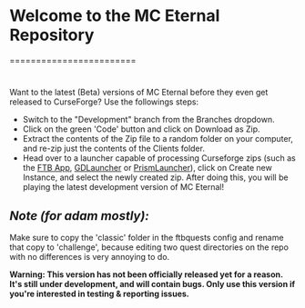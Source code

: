 # Welcome to the MC Eternal Repository
========================

#

Want to the latest (Beta) versions of MC Eternal before they even get released to CurseForge? Use the followings steps:
- Switch to the "Development" branch from the Branches dropdown.
- Click on the green 'Code' button and click on Download as Zip.
- Extract the contents of the Zip file to a random folder on your computer, and re-zip just the contents of the Clients folder.
- Head over to a launcher capable of processing Curseforge zips (such as the [FTB App](https://www.feed-the-beast.com/ftb-app), [GDLauncher](https://gdevs.io) or [PrismLauncher](https://prismlauncher.org)), click on Create new Instance, and select the newly created zip.
After doing this, you will be playing the latest development version of MC Eternal!

## ***Note (for adam mostly):***
Make sure to copy the 'classic' folder in the ftbquests config and rename that copy to 'challenge', because editing two quest directories on the repo with no differences is very annoying to do.

**Warning: This version has not been officially released yet for a reason. It's still under development, and will contain bugs. Only use this version if you're interested in testing & reporting issues.**

